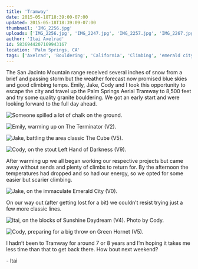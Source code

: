 ```yaml
---
title: 'Tramway'
date: 2015-05-18T18:39:00-07:00
updated: 2015-05-18T18:39:09-07:00
thumbnail: 'IMG_2256.jpg'
uploads: ['IMG_2256.jpg', 'IMG_2247.jpg', 'IMG_2257.jpg', 'IMG_2267.jpg', 'IMG_2296.jpg', 'IMG_2347.jpg', 'IMG_2361.jpg']
author: 'Itai Axelrad'
id: 5836944207169943167
location: 'Palm Springs, CA'
tags: ['Axelrad', 'Bouldering', 'California', 'Climbing', 'emerald city', 'Five Ten', 'granite', 'highball', 'Itai', 'Rock', 'Tramway']
---
```


The San Jacinto Mountain range received several inches of snow from a brief and passing storm but the weather forecast now promised blue skies and good climbing temps. Emily, Jake, Cody and I took this opportunity to escape the city and travel up the Palm Springs Aerial Tramway to 8,500 feet and try some quality granite bouldering. We got an early start and were looking forward to the full day ahead.

![Someone spilled a lot of chalk on the ground.](uploads/IMG_2256.jpg)

![Emily, warming up on The Terminator (V2).](uploads/IMG_2247.jpg)

![Jake, battling the area classic The Cube (V5).](uploads/IMG_2257.jpg)

![Cody, on the stout Left Hand of Darkness (V9).](uploads/IMG_2267.jpg)

After warming up we all began working our respective projects but came away without sends and plenty of climbs to return for. By the afternoon the temperatures had dropped and so had our energy, so we opted for some easier but scarier climbing.

![Jake, on the immaculate Emerald City (V0).](uploads/IMG_2296.jpg)

On our way out (after getting lost for a bit) we couldn’t resist trying just a few more classic lines.

![Itai, on the blocks of Sunshine Daydream (V4). Photo by Cody.](uploads/IMG_2347.jpg)

![Cody, preparing for a big throw on Green Hornet (V5).](uploads/IMG_2361.jpg)

I hadn’t been to Tramway for around 7 or 8 years and I’m hoping it takes me less time than that to get back there. How bout next weekend?

\- Itai
